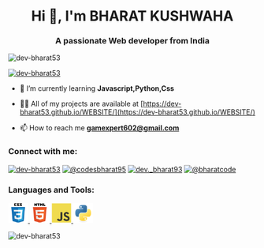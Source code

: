 <h1 align="center">Hi 👋, I'm BHARAT KUSHWAHA</h1>
<h3 align="center">A passionate Web developer from India</h3>

<p align="left"> <img src="https://komarev.com/ghpvc/?username=dev-bharat53&label=Profile%20views&color=0e75b6&style=flat" alt="dev-bharat53" /> </p>

<p align="left"> <a href="https://github.com/ryo-ma/github-profile-trophy"><img src="https://github-profile-trophy.vercel.app/?username=dev-bharat53" alt="dev-bharat53" /></a> </p>

- 🌱 I’m currently learning **Javascript,Python,Css**

- 👨‍💻 All of my projects are available at [https://dev-bharat53.github.io/WEBSITE/](https://dev-bharat53.github.io/WEBSITE/)

- 📫 How to reach me **gamexpert602@gmail.com**

<h3 align="left">Connect with me:</h3>
<p align="left">
<a href="https://dev.to/dev-bharat53" target="blank"><img align="center" src="https://raw.githubusercontent.com/rahuldkjain/github-profile-readme-generator/master/src/images/icons/Social/devto.svg" alt="dev-bharat53" height="30" width="40" /></a>
<a href="https://twitter.com/@codesbharat95" target="blank"><img align="center" src="https://raw.githubusercontent.com/rahuldkjain/github-profile-readme-generator/master/src/images/icons/Social/twitter.svg" alt="@codesbharat95" height="30" width="40" /></a>
<a href="https://instagram.com/dev._bharat93" target="blank"><img align="center" src="https://raw.githubusercontent.com/rahuldkjain/github-profile-readme-generator/master/src/images/icons/Social/instagram.svg" alt="dev._bharat93" height="30" width="40" /></a>
<a href="https://www.youtube.com/c/@bharatcode" target="blank"><img align="center" src="https://raw.githubusercontent.com/rahuldkjain/github-profile-readme-generator/master/src/images/icons/Social/youtube.svg" alt="@bharatcode" height="30" width="40" /></a>
</p>

<h3 align="left">Languages and Tools:</h3>
<p align="left"> <a href="https://www.w3schools.com/css/" target="_blank" rel="noreferrer"> <img src="https://raw.githubusercontent.com/devicons/devicon/master/icons/css3/css3-original-wordmark.svg" alt="css3" width="40" height="40"/> </a> <a href="https://www.w3.org/html/" target="_blank" rel="noreferrer"> <img src="https://raw.githubusercontent.com/devicons/devicon/master/icons/html5/html5-original-wordmark.svg" alt="html5" width="40" height="40"/> </a> <a href="https://developer.mozilla.org/en-US/docs/Web/JavaScript" target="_blank" rel="noreferrer"> <img src="https://raw.githubusercontent.com/devicons/devicon/master/icons/javascript/javascript-original.svg" alt="javascript" width="40" height="40"/> </a> <a href="https://www.python.org" target="_blank" rel="noreferrer"> <img src="https://raw.githubusercontent.com/devicons/devicon/master/icons/python/python-original.svg" alt="python" width="40" height="40"/> </a> </p>

<p><img align="center" src="https://github-readme-stats.vercel.app/api/top-langs?username=dev-bharat53&show_icons=true&locale=en&layout=compact" alt="dev-bharat53" /></p>
